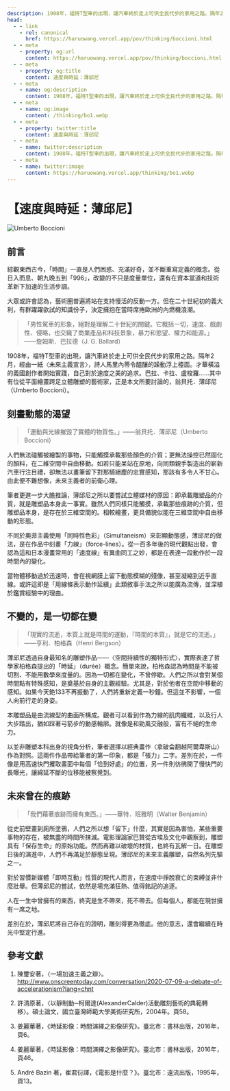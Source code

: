 ```yaml
---
description: 1908年，福特T型車的出現，讓汽車終於走上可供全民代步的家用之路。隔年2月，經由一紙〈未來主義宣言〉，詩人馬里內蒂令醞釀的躁動浮上檯面
head:
  - - link
    - rel: canonical
      href: https://haruowang.vercel.app/pov/thinking/boccioni.html
  - - meta
    - property: og:url
      content: https://haruowang.vercel.app/pov/thinking/boccioni.html
  - - meta
    - property: og:title
      content: 速度與時延：薄邱尼
  - - meta
    - name: og:description
      content: 1908年，福特T型車的出現，讓汽車終於走上可供全民代步的家用之路。隔年2月，經由一紙〈未來主義宣言〉，詩人馬里內蒂令醞釀的躁動浮上檯面
  - - meta
    - name: og:image
      content: /thinking/bo1.webp
  - - meta
    - property: twitter:title
      content: 速度與時延：薄邱尼
  - - meta
    - name: twitter:description
      content: 1908年，福特T型車的出現，讓汽車終於走上可供全民代步的家用之路。隔年2月，經由一紙〈未來主義宣言〉，詩人馬里內蒂令醞釀的躁動浮上檯面
  - - meta
    - name: twitter:image
      content: https://haruowang.vercel.app/thinking/bo1.webp
---
```


# 【速度與時延：薄邱尼】

<p><Badge type="info" text="🌳 Evergreen" /></P>

![Umberto Boccioni](/thinking/bo1.webp)

## 前言

綜觀東西古今，「時間」一直是人們困惑、充滿好奇，並不斷重寫定義的概念。從日入而息、朝九晚五到「996」，改變的不只是度量單位，還有在資本當道和技術革新下加速的生活步調。

大眾或許會認為，藝術圈普遍將站在支持慢活的反動一方。但在二十世紀初的義大利，有群躍躍欲試的知識份子，決定擁抱在當時席捲歐洲的內燃機浪潮。

> 「男性駕車的形象，絕對是理解二十世紀的關鍵。它概括一切，速度、戲劇性、侵略，也交織了商業產品和科技景象，暴力和慾望、權力和能源。」——詹姆斯．巴拉德（J. G. Ballard）

1908年，福特T型車的出現，讓汽車終於走上可供全民代步的家用之路。隔年2月，經由一紙〈未來主義宣言〉，詩人馬里內蒂令醞釀的躁動浮上檯面。才華橫溢的義國創作者開始實踐，自己對於速度之美的追求。巴拉、卡拉、盧梭羅……其中有位從平面繪畫跨足立體雕塑的藝術家，正是本文所要討論的，翁貝托．薄邱尼（Umberto Boccioni）。

## 刻畫動態的渴望

> 「運動與光線摧毀了實體的物質性。」——翁貝托．薄邱尼（Umberto Boccioni）

人們無法碰觸被繪製的事物，只能觸摸承載那些顏色的介質；更無法操控已然固化的顏料，在二維空間中自由移動。如若只能呆站在原地，向同類親手製造出的嶄新汽車行注目禮，卻無法以畫筆留下對那騎絕塵的忠實感知，那該有多令人不甘心。由此便不難想像，未來主義者的前衛心理。

筆者更進一步大膽推論，薄邱尼之所以要嘗試立體媒材的原因：即承載雕塑品的介質，就是雕塑品本身此一事實。雖然人們同樣只能觸摸，承載那些痕跡的介質，但雕塑品本身，是存在於三維空間的。相較繪畫，更具備貌似能在三維空間中自由移動的形態。

不同於奧菲主義使用「同時性色彩」（Simultaneism）來彰顯動態感，薄邱尼的做法，是在作品中刻畫「力線」（force-lines）。從一百多年後的現代觀點出發，會認為這和日本漫畫常用的「速度線」有異曲同工之妙，都是在表達一段動作於一段時間內的變化。

當物體移動過於迅速時，會在視網膜上留下動態模糊的殘像，甚至凝縮到近乎直線。或許這即是「用線條表示動作延續」此類敘事手法之所以能廣為流傳，並深植於鑑賞經驗中的理由。

## 不變的，是一切都在變

> 「現實的流逝，本質上就是時間的運動，『時間的本質』，就是它的流逝。」——亨利．柏格森（Henri Bergson）

薄邱尼透過自身最知名的雕塑作品——〈空間持續性的獨特形式〉，實際表達了哲學家柏格森提出的「時延」（durée）概念。簡單來說，柏格森認為時間是不能被切割、不能用數學來度量的。因為一切都在變化，不曾停歇。人們之所以會對某個時間點有特殊感知，是奠基於自身的主觀經驗。尤其是，對於他者在空間中移動的感知。如果今天銫133不再振動了，人們將重新定義一秒鐘。但這並不影響，一個人向前行走的身姿。

本雕塑品是由流線型的曲面所構成。觀者可以看到作為力線的肌肉纖維，以及行人大步踏出，猶如踩著弓箭步的動感輪廓。就像是和勁風交融般，富有不絕的生命力。

以並非雕塑本科出身的視角分析，筆者選擇以經典畫作〈拿破侖翻越阿爾卑斯山〉作為對照。這兩件作品帶給筆者的第一印象，都是「張力」二字。差別在於，一件像是用高速快門攫取畫面中每個「恰到好處」的位置，另一件則彷彿開了慢快門的長曝光，讓綿延不斷的位移能被察覺到。

## 未來曾在的痕跡

> 「我們藉著痕跡而擁有東西。」——華特．班雅明（Walter Benjamin）

從史前壁畫到廁所塗鴉，人們之所以想「留下」什麼，其實是因為害怕，某些重要事物的存在，被無盡的時間所抹滅。電影理論家巴贊從古埃及文化中觀察到，雕塑具有「保存生命」的原始功能。然而再難以破壞的材質，也終有瓦解一日。在雕塑日後的演進中，人們不再滿足於靜態呈現。薄邱尼的未來主義雕塑，自然名列先驅之一。

對於習慣新媒體「即時互動」性質的現代人而言，在速度中掙脫衰亡的束縛並非什麼壯舉。但薄邱尼的嘗試，依然是場充滿狂熱、值得銘記的追逐。

人在一生中曾擁有的東西，終究是生不帶來，死不帶去。但每個人，都能在現世擁有一席之地。

差別在於，薄邱尼將自己存在的證明，雕刻得更為徹底。他的意志，還會繼續在時光中堅定行進。

## 參考文獻

1. 陳璽安著，〈一場加速主義之辯〉。http://www.onscreentoday.com/conversation/2020-07-09-a-debate-of-accelerationism?lang=chnt

2. 許清原著，〈以靜制動─柯爾達(AlexanderCalder)活動雕刻藝術的典範轉移〉。碩士論文，國立臺灣師範大學美術研究所，2004年。頁58。

3. 姜麗華著，《時延影像：時間演繹之影像研究》。臺北市：書林出版，2016年，頁6。

4. 姜麗華著，《時延影像：時間演繹之影像研究》。臺北市：書林出版，2016年，頁46。

5. André Bazin 著，崔君衍譯，《電影是什麼？》。臺北市：遠流出版，1995年，頁13。